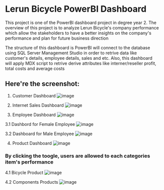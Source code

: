 # Lerun Bicycle PowerBI Dashboard
This project is one of the PowerBI dashboard project in degree year 2. The overview of this project is to analyze Lerun Bicycle's company performance which allow the stakeholders to have a better insights on the company's performance and plan for future business direction

The structure of this dashboard is PowerBI will connect to the database using SQL Server Management Studio in order to retrive data like customer's details, employee details, sales and etc. Also, this dashboard will apply MDX script to retrive derive attributes like interner/reseller profit, total costs and average costs

## Here're the screenshot:
1. Customer Dashboard
![image](https://github.com/chinpang99/Power-BI/assets/26712638/cf9a769f-85b6-4f16-8f02-d59c159ab670)

2. Internet Sales Dashboard
![image](https://github.com/chinpang99/Power-BI/assets/26712638/078a864d-ccf8-439c-b794-9809228aee74)

3. Employee Dashboard
![image](https://github.com/chinpang99/Power-BI/assets/26712638/36626531-a8ae-4218-8dbf-e25f418136c8)

3.1 Dashbord for Female Employee
![image](https://github.com/chinpang99/Power-BI/assets/26712638/f7b333fc-5f1d-4d2f-9d97-a84291aa9e38)

3.2 Dashboard for Male Employee
![image](https://github.com/chinpang99/Power-BI/assets/26712638/7babda50-880b-4009-a429-6ef59df9a894)

4. Product Dashboard
![image](https://github.com/chinpang99/Power-BI/assets/26712638/5f817d25-b659-4f52-880e-d507d82605fd)

### By clicking the toogle, users are allowed to each categories item's performance
4.1 Bicycle Product
![image](https://github.com/chinpang99/Power-BI/assets/26712638/d9bd9efe-1d3d-4fba-9113-ea7b92c2e990)

4.2 Components Products
![image](https://github.com/chinpang99/Power-BI/assets/26712638/08e1f207-23f9-4f73-88dd-8f624f6e2cf5)
